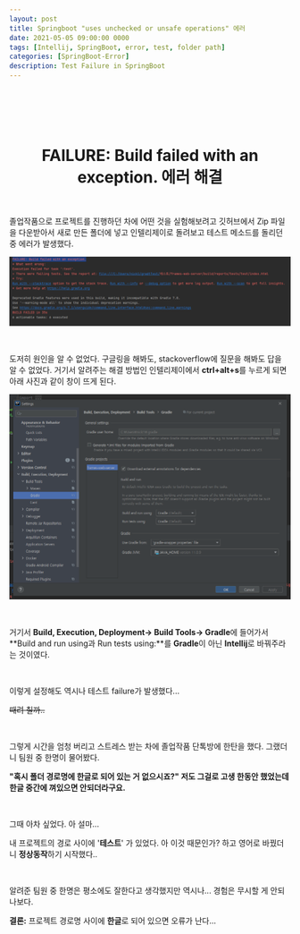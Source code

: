 ```yaml
---
layout: post
title: Springboot "uses unchecked or unsafe operations" 에러
date: 2021-05-05 09:00:00 0000
tags: [Intellij, SpringBoot, error, test, folder path]
categories: [SpringBoot-Error]
description: Test Failure in SpringBoot
---
```


<br>

<br><br>

# <center>FAILURE: Build failed with an exception. 에러 해결</center>

<br>

졸업작품으로 프로젝트를 진행하던 차에 어떤 것을 실험해보려고 깃허브에서 Zip 파일을 다운받아서 새로 만든 폴더에 넣고 인텔리제이로 돌려보고 테스트 메소드를 돌리던 중 에러가 발생했다.

![](/images/SpringBoot_Error/post3/2021-05-05-10-04-24.png)

<br>

도저히 원인을 알 수 없었다. 구글링을 해봐도, stackoverflow에 질문을 해봐도 답을 알 수 없었다. 거기서 알려주는 해결 방법인 인텔리제이에서 **ctrl+alt+s**를 누르게 되면 아래 사진과 같이 창이 뜨게 된다.

![](/images/SpringBoot_Error/post3/2021-05-05-10-07-22.png)

<br>

거기서 **Build, Execution, Deployment-> Build Tools-> Gradle**에 들어가서 **Build and run using과 Run tests using:**를 **Gradle**이 아닌 **Intellij**로 바꿔주라는 것이였다.

<br>

이렇게 설정해도 역시나 테스트 failure가 발생했다...

~~때려 칠까..~~

<br>

그렇게 시간을 엄청 버리고 스트레스 받는 차에 졸업작품 단톡방에 한탄을 했다. 그랬더니 팀원 중 한명이 물어봤다.

**"혹시 폴더 경로명에 한글로 되어 있는 거 없으시죠?" 저도 그걸로 고생 한동안 했었는데 한글 중간에 껴있으면 안되더라구요.**

<br>

그때 아차 싶었다. 아 설마...

내 프로젝트의 경로 사이에 '**테스트**' 가 있었다. 아 이것 때문인가? 하고 영어로 바꿨더니 **정상동작**하기 시작했다..

<br>

알려준 팀원 중 한명은 평소에도 잘한다고 생각했지만 역시나... 경험은 무시할 게 안되나보다.

**결론:** 프로젝트 경로명 사이에 **한글**로 되어 있으면 오류가 난다...

